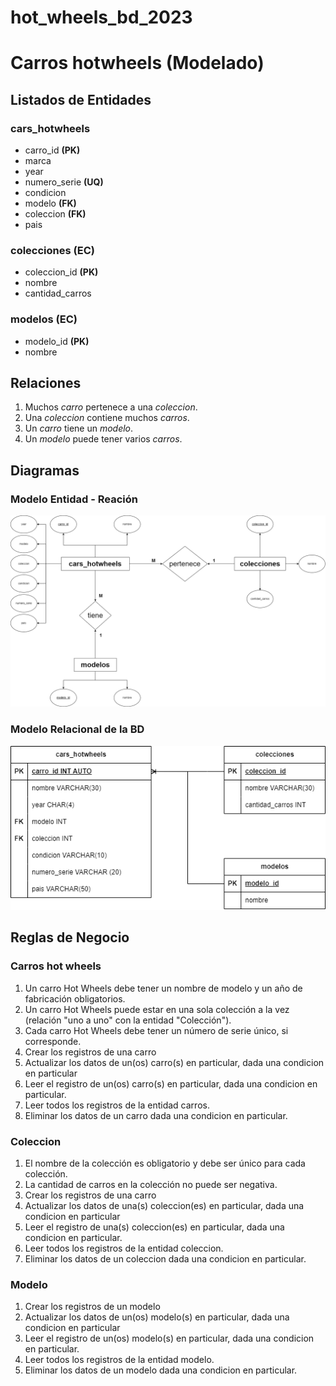 # hot_wheels_bd_2023

# Carros hotwheels (Modelado)

## Listados de Entidades

### cars_hotwheels

- carro_id **(PK)**
- marca
- year
- numero_serie **(UQ)**
- condicion
- modelo **(FK)**
- coleccion **(FK)**
- pais

### colecciones **(EC)**

- coleccion_id **(PK)**
- nombre
- cantidad_carros

### modelos **(EC)**

- modelo_id **(PK)**
- nombre

## Relaciones

1. Muchos _carro_ pertenece a una _coleccion_.
2. Una _coleccion_ contiene muchos _carros_.
3. Un _carro_ tiene un _modelo_.
4. Un _modelo_ puede tener varios _carros_.

## Diagramas

### Modelo Entidad - Reación

![Modelo Entidad - Reación](./hot_wheels_Modelo_E-R.png)

### Modelo Relacional de la BD

![Modelo Relacional de la BD](./hot_wheels_Modelo_RelacionalBD.png)

## Reglas de Negocio

### Carros hot wheels

1. Un carro Hot Wheels debe tener un nombre de modelo y un año de fabricación obligatorios.
2. Un carro Hot Wheels puede estar en una sola colección a la vez (relación "uno a uno" con la entidad "Colección").
3. Cada carro Hot Wheels debe tener un número de serie único, si corresponde.
4. Crear los registros  de una carro
5. Actualizar los datos de un(os) carro(s) en particular, dada una condicion en particular
6. Leer el registro de un(os) carro(s) en particular, dada una condicion en particular.
7. Leer todos los registros de la entidad carros.
8. Eliminar los datos de un carro dada una condicion en particular.

### Coleccion

1. El nombre de la colección es obligatorio y debe ser único para cada colección.
2. La cantidad de carros en la colección no puede ser negativa.
3. Crear los registros  de una carro
4. Actualizar los datos de una(s) coleccion(es) en particular, dada una condicion en particular
5. Leer el registro de una(s) coleccion(es) en particular, dada una condicion en particular.
6. Leer todos los registros de la entidad coleccion.
7. Eliminar los datos de un coleccion dada una condicion en particular.

### Modelo

1. Crear los registros  de un modelo
2. Actualizar los datos de un(os) modelo(s) en particular, dada una condicion en particular
3. Leer el registro de un(os) modelo(s) en particular, dada una condicion en particular.
4. Leer todos los registros de la entidad modelo.
5. Eliminar los datos de un modelo dada una condicion en particular.
